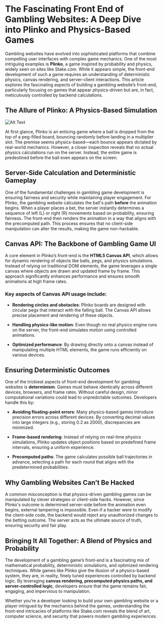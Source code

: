 The Fascinating Front End of Gambling Websites: A Deep Dive into Plinko and Physics-Based Games
===============================================================================================

Gambling websites have evolved into sophisticated platforms that combine compelling user interfaces with complex game mechanics. One of the most intriguing examples is **Plinko**, a game inspired by probability and physics, widely seen on sites like Stake.com. While it appears simple, the front-end development of such a game requires an understanding of deterministic physics, canvas rendering, and server-client interactions. This article explores the fascinating aspects of building a gambling website’s front-end, particularly focusing on games that appear physics-driven but are, in fact, meticulously controlled by backend calculations.

The Allure of Plinko: A Physics-Based Simulation
------------------------------------------------
![Alt Text](https://media.tenor.com/klkckiLg6e4AAAAM/plinko-stake.gif)

At first glance, Plinko is an enticing game where a ball is dropped from the top of a peg-filled board, bouncing randomly before landing in a multiplier slot. The premise seems physics-based—each bounce appears dictated by real-world mechanics. However, a closer inspection reveals that no actual physics calculations run on the server. Instead, the entire game is predestined before the ball even appears on the screen.

Server-Side Calculation and Deterministic Gameplay
--------------------------------------------------

One of the fundamental challenges in gambling game development is ensuring fairness and security while maintaining player engagement. For Plinko, the gambling website calculates the ball's path **before** the animation begins. When a player places a bet, the server instantly determines a sequence of left (L) or right (R) movements based on probability, ensuring fairness. The front-end then renders the animation in a way that aligns with the precomputed path. This process ensures that no client-side manipulation can alter the results, making the game non-hackable.

Canvas API: The Backbone of Gambling Game UI
--------------------------------------------

A core element in Plinko’s front-end is the **HTML5 Canvas API**, which allows for dynamic rendering of objects like balls, pegs, and physics simulations. Instead of relying on traditional DOM elements, the game leverages a single canvas where objects are drawn and updated frame by frame. This approach significantly enhances performance and ensures smooth animations at high frame rates.

### Key aspects of Canvas API usage include:

*   **Rendering circles and obstacles**: Plinko boards are designed with circular pegs that interact with the falling ball. The Canvas API allows precise placement and rendering of these objects.
    
*   **Handling physics-like motion**: Even though no real physics engine runs on the server, the front-end simulates motion using controlled animations.
    
*   **Optimized performance**: By drawing directly onto a canvas instead of manipulating multiple HTML elements, the game runs efficiently on various devices.
    

Ensuring Deterministic Outcomes
-------------------------------

One of the trickiest aspects of front-end development for gambling websites is **determinism**. Games must behave identically across different devices, browsers, and frame rates. Without careful design, minor computational variations could lead to unpredictable outcomes. Developers handle this by:

*   **Avoiding floating-point errors**: Many physics-based games introduce precision errors across different devices. By converting decimal values into large integers (e.g., storing 0.2 as 2000), discrepancies are minimized.
    
*   **Frame-based rendering**: Instead of relying on real-time physics simulations, Plinko updates object positions based on predefined frame intervals, ensuring a uniform experience.
    
*   **Precomputed paths**: The game calculates possible ball trajectories in advance, selecting a path for each round that aligns with the predetermined probabilities.
    

Why Gambling Websites Can’t Be Hacked
-------------------------------------

A common misconception is that physics-driven gambling games can be manipulated by clever strategies or client-side hacks. However, since Plinko's outcome is determined server-side before the animation even begins, external tampering is impossible. Even if a hacker were to modify the client-side code, the backend would reject any unauthorized changes to the betting outcome. The server acts as the ultimate source of truth, ensuring security and fair play.

Bringing It All Together: A Blend of Physics and Probability
------------------------------------------------------------

The development of a gambling game’s front-end is a fascinating mix of mathematical probability, deterministic simulations, and optimized rendering techniques. While games like Plinko give the illusion of a physics-based system, they are, in reality, finely tuned experiences controlled by backend logic. By leveraging **canvas rendering, precomputed physics paths, and server-controlled logic**, developers ensure that the game remains fair, engaging, and impervious to manipulation.

Whether you’re a developer looking to build your own gambling website or a player intrigued by the mechanics behind the games, understanding the front-end intricacies of platforms like Stake.com reveals the blend of art, computer science, and security that powers modern gambling experiences.